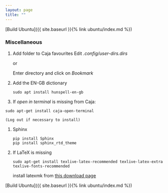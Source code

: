 ```yaml
---
layout: page
title: ""
---
```


[Build Ubuntu]({{ site.baseurl }}{% link ubuntu/index.md %})

### Miscellaneous

1. Add folder to Caja favourites
  Edit *.config/user-dirs.dirs*

    or

    Enter directory and click on *Bookmark*

1. Add the EN-GB dictionary
    ```console
    sudo apt install hunspell-en-gb

1. If *open in terminal* is missing from Caja:
``` console
sudo apt-get install caja-open-terminal
```
    (Log out if necessary to install)

1. Sphinx
    ```console
    pip install Sphinx
    pip install sphinx_rtd_theme
    ```

1. If LaTeX is missing
    ```console
    sudo apt-get install texlive-latex-recommended texlive-latex-extra texlive-fonts-recommended

    ```
    install latexmk from [this download page](https://packages.ubuntu.com/xenial/all/latexmk/download)

[Build Ubuntu]({{ site.baseurl }}{% link ubuntu/index.md %})
